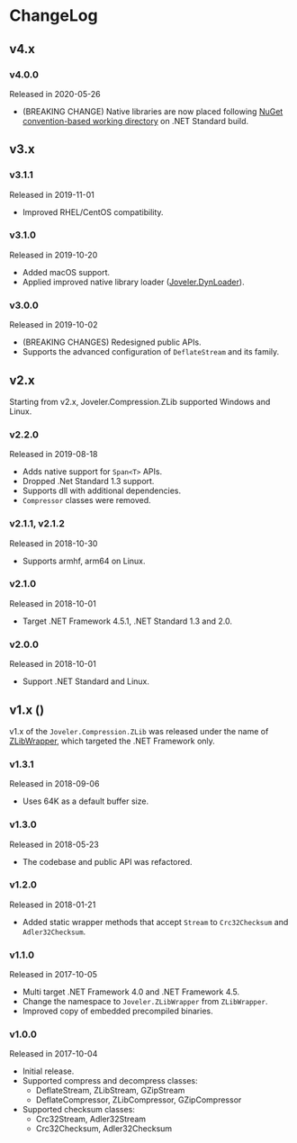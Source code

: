 # ChangeLog

## v4.x

### v4.0.0

Released in 2020-05-26

- (BREAKING CHANGE) Native libraries are now placed following [NuGet convention-based working directory](https://docs.microsoft.com/en-US/nuget/create-packages/creating-a-package#create-the-nuspec-file) on .NET Standard build.

## v3.x

### v3.1.1

Released in 2019-11-01

- Improved RHEL/CentOS compatibility.

### v3.1.0

Released in 2019-10-20

- Added macOS support.
- Applied improved native library loader ([Joveler.DynLoader](https://github.com/ied206/Joveler.DynLoader)).

### v3.0.0

Released in 2019-10-02

- (BREAKING CHANGES) Redesigned public APIs.
- Supports the advanced configuration of `DeflateStream` and its family.

## v2.x

Starting from v2.x, Joveler.Compression.ZLib supported Windows and Linux.

### v2.2.0

Released in 2019-08-18

- Adds native support for `Span<T>` APIs.
- Dropped .Net Standard 1.3 support.
- Supports dll with additional dependencies.
- `Compressor` classes were removed.

### v2.1.1, v2.1.2

Released in 2018-10-30

- Supports armhf, arm64 on Linux.

### v2.1.0

Released in 2018-10-01

- Target .NET Framework 4.5.1, .NET Standard 1.3 and 2.0.

### v2.0.0

Released in 2018-10-01

- Support .NET Standard and Linux.

## v1.x ()

v1.x of the `Joveler.Compression.ZLib` was released under the name of [ZLibWrapper](https://github.com/ied206/ZLibWrapper), which targeted the .NET Framework only.

### v1.3.1

Released in 2018-09-06

- Uses 64K as a default buffer size.

### v1.3.0

Released in 2018-05-23

- The codebase and public API was refactored.

### v1.2.0

Released in 2018-01-21

- Added static wrapper methods that accept `Stream` to `Crc32Checksum` and `Adler32Checksum`.

### v1.1.0

Released in 2017-10-05

- Multi target .NET Framework 4.0 and .NET Framework 4.5.
- Change the namespace to `Joveler.ZLibWrapper` from `ZLibWrapper`.
- Improved copy of embedded precompiled binaries.

### v1.0.0

Released in 2017-10-04

- Initial release.
- Supported compress and decompress classes:
    - DeflateStream, ZLibStream, GZipStream
    - DeflateCompressor, ZLibCompressor, GZipCompressor
- Supported checksum classes:
    - Crc32Stream, Adler32Stream
    - Crc32Checksum, Adler32Checksum
